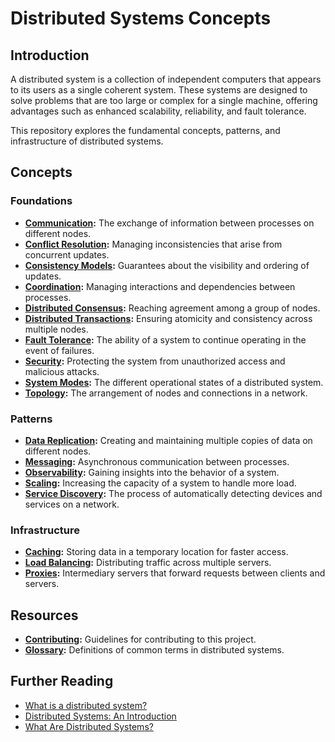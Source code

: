 # Distributed Systems Concepts

## Introduction

A distributed system is a collection of independent computers that appears to its users as a single coherent system. These systems are designed to solve problems that are too large or complex for a single machine, offering advantages such as enhanced scalability, reliability, and fault tolerance.

This repository explores the fundamental concepts, patterns, and infrastructure of distributed systems.

## Concepts

### Foundations

-   **[Communication](./concepts/foundations/communication/README.md):** The exchange of information between processes on different nodes.
-   **[Conflict Resolution](./concepts/foundations/conflict-resolution/README.md):** Managing inconsistencies that arise from concurrent updates.
-   **[Consistency Models](./concepts/foundations/consistency-models/README.md):** Guarantees about the visibility and ordering of updates.
-   **[Coordination](./concepts/foundations/coordination/README.md):** Managing interactions and dependencies between processes.
-   **[Distributed Consensus](./concepts/foundations/distributed-consensus/README.md):** Reaching agreement among a group of nodes.
-   **[Distributed Transactions](./concepts/foundations/distributed-transactions/README.md):** Ensuring atomicity and consistency across multiple nodes.
-   **[Fault Tolerance](./concepts/foundations/fault-tolerance/README.md):** The ability of a system to continue operating in the event of failures.
-   **[Security](./concepts/foundations/security/README.md):** Protecting the system from unauthorized access and malicious attacks.
-   **[System Modes](./concepts/foundations/system-mode/README.md):** The different operational states of a distributed system.
-   **[Topology](./concepts/foundations/topology/README.md):** The arrangement of nodes and connections in a network.

### Patterns

-   **[Data Replication](./concepts/patterns/data-replication/README.md):** Creating and maintaining multiple copies of data on different nodes.
-   **[Messaging](./concepts/patterns/messaging/README.md):** Asynchronous communication between processes.
-   **[Observability](./concepts/patterns/observability/README.md):** Gaining insights into the behavior of a system.
-   **[Scaling](./concepts/patterns/scaling/README.md):** Increasing the capacity of a system to handle more load.
-   **[Service Discovery](./concepts/patterns/service-discovery/README.md):** The process of automatically detecting devices and services on a network.

### Infrastructure

-   **[Caching](./concepts/infrastructure/caching/README.md):** Storing data in a temporary location for faster access.
-   **[Load Balancing](./concepts/infrastructure/load-balancing/README.md):** Distributing traffic across multiple servers.
-   **[Proxies](./concepts/infrastructure/proxies/README.md):** Intermediary servers that forward requests between clients and servers.

## Resources

-   **[Contributing](./CONTRIBUTING.md):** Guidelines for contributing to this project.
-   **[Glossary](./GLOSSARY.md):** Definitions of common terms in distributed systems.

## Further Reading

-   [What is a distributed system?](https://www.atlassian.com/microservices/microservices-architecture/distributed-architecture)
-   [Distributed Systems: An Introduction](https://www.confluent.io/learn/distributed-systems/)
-   [What Are Distributed Systems?](https://www.splunk.com/en_us/blog/learn/distributed-systems.html)
